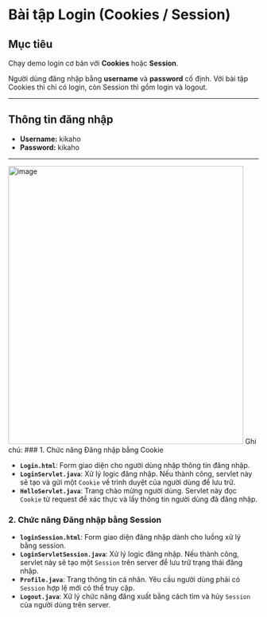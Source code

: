 # Bài tập Login (Cookies / Session)

## Mục tiêu
Chạy demo login cơ bản với **Cookies** hoặc **Session**.  

Người dùng đăng nhập bằng **username** và **password** cố định. Với bài tập Cookies thì chỉ có login, còn Session thì gồm login và logout.

---

## Thông tin đăng nhập
- **Username:** kikaho  
- **Password:** kikaho

---
<img width="473" height="558" alt="image" src="https://github.com/user-attachments/assets/3a191d3b-68ef-4386-b107-3fc241edf6d7" />
Ghi chú:
### 1. Chức năng Đăng nhập bằng Cookie

- **`Login.html`**: Form giao diện cho người dùng nhập thông tin đăng nhập.
- **`LoginServlet.java`**: Xử lý logic đăng nhập. Nếu thành công, servlet này sẽ tạo và gửi một `Cookie` về trình duyệt của người dùng để lưu trữ.
- **`HelloServlet.java`**: Trang chào mừng người dùng. Servlet này đọc `Cookie` từ request để xác thực và lấy thông tin người dùng đã đăng nhập.

### 2. Chức năng Đăng nhập bằng Session

- **`loginSession.html`**: Form giao diện đăng nhập dành cho luồng xử lý bằng session.
- **`LoginServletSession.java`**: Xử lý logic đăng nhập. Nếu thành công, servlet này sẽ tạo một `Session` trên server để lưu trữ trạng thái đăng nhập.
- **`Profile.java`**: Trang thông tin cá nhân. Yêu cầu người dùng phải có `Session` hợp lệ mới có thể truy cập.
- **`Logout.java`**: Xử lý chức năng đăng xuất bằng cách tìm và hủy `Session` của người dùng trên server.

